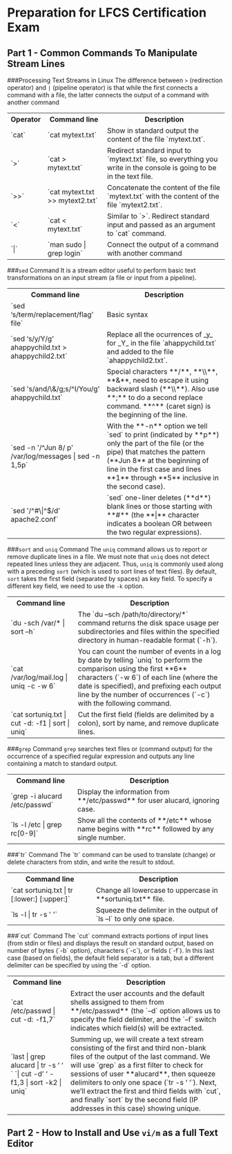 Preparation for LFCS Certification Exam
===

Part 1 - Common Commands To Manipulate Stream Lines
----

###Processing Text Streams in Linux
The difference between `>` (redirection operator) and `|` (pipeline operator) is that while the first connects a command with a file, the latter connects the output of a command with another command
<table>
 <tr>
 	<th>Operator</th>
   <th>Command line</th>
   <th>Description</th>
 </tr>
 <tr>
 	<td>`cat`</td>
   <td>`cat mytext.txt`</td>
   <td>Show in standard output the content of the file `mytext.txt`.</td>
 <tr>
 	<td>`>`</td>
   <td>`cat > mytext.txt`</td>
   <td>Redirect standard input to `mytext.txt` file, so everything you write in the console is going to be in the text file.</td>
 </tr>
 <tr>
 	<td>`>>`</td>
   <td>`cat mytext.txt >> mytext2.txt`</td>
   <td>Concatenate the content of the file `mytext.txt` with the content of the file `mytext2.txt`.</td>
 </tr>
 <tr>
 	<td>`<`</td>
   <td>`cat < mytext.txt`</td>
   <td>Similar to `>`. Redirect standard input and passed as an argument to `cat` command.</td>
 </tr>
 <tr>
 	<td>`|`</td>
   <td>`man sudo | grep login`</td>
   <td>Connect the output of a command with another command</td>
 </tr>
</table>

###`sed` Command
It is a stream editor useful to perform basic text transformations on an input stream (a file or input from a pipeline).
<table>
 <tr>
   <th>Command line</th>
   <th>Description</th>
 </tr>
 <tr>
   <td>`sed ‘s/term/replacement/flag’ file`</td>
   <td>Basic syntax</td>
 </tr>
 <tr>
   <td>`sed ‘s/y/Y/g’ ahappychild.txt > ahappychild2.txt`</td>
   <td>Replace all the ocurrences of _y_ for _Y_ in the file `ahappychild.txt` and added to the file `ahappychild2.txt`.</td>
 </tr>
 <tr>
   <td>`sed 's/and/\&/g;s/^I/You/g' ahappychild.txt`</td>
   <td>Special characters  **/**, **\\**, **&**, need to escape it using backward slash (**\\**). Also use **;** to do a second replace command. **^** (caret sign) is the beginning of the line.</td>
 </tr>
 <tr>
   <td>`sed -n '/^Jun  8/ p' /var/log/messages | sed -n 1,5p`</td>
   <td>With the **-n** option we tell `sed` to print (indicated by **p**) only the part of the file (or the pipe) that matches the pattern (**Jun 8** at the beginning of line in the first case and lines **1** through **5** inclusive in the second case).</td>
 </tr>
 <tr>
   <td>`sed '/^#\|^$/d' apache2.conf`</td>
   <td>`sed` one-liner deletes (**d**) blank lines or those starting with **#** (the **|** character indicates a boolean OR between the two regular expressions).</td>
 </tr>
</table>
   
###`sort` and `uniq` Command
The `uniq` command allows us to report or remove duplicate lines in a file. We must note that `uniq` does not detect repeated lines unless they are adjacent. Thus, `uniq` is commonly used along with a preceding `sort` (which is used to sort lines of text files). By default, `sort` takes the first field (separated by spaces) as key field. To specify a different key field, we need to use the `-k` option.
<table>
 <tr>
   <th>Command line</th>
   <th>Description</th>
 </tr>
 <tr>
   <td>`du -sch /var/* | sort –h`</td>
   <td>The `du –sch /path/to/directory/*` command returns the disk space usage per subdirectories and files within the specified directory in human-readable format (`-h`).</td>
 </tr>
 <tr>
   <td>`cat /var/log/mail.log | uniq -c -w 6`</td>
   <td>You can count the number of events in a log by date by telling `uniq` to perform the comparison using the first **6** characters (`-w 6`) of each line (where the date is specified), and prefixing each output line by the number of occurrences (`-c`) with the following command.</td>
 </tr>
 <tr>
   <td>`cat sortuniq.txt | cut -d: -f1 | sort | uniq`</td>
   <td>Cut the first field (fields are delimited by a colon), sort by name, and remove duplicate lines.</td>
 </tr>
</table>

###`grep` Command
`grep` searches text files or (command output) for the occurrence of a specified regular expression and outputs any line containing a match to standard output.
<table>
 <tr>
   <th>Command line</th>
   <th>Description</th>
 </tr>
 <tr>
   <td>`grep -i alucard /etc/passwd`</td>
   <td>Display the information from **/etc/passwd** for user alucard, ignoring case.</td>
 </tr>
 <tr>
   <td>`ls -l /etc | grep rc[0-9]`</td>
   <td>Show all the contents of **/etc** whose name begins with **rc** followed by any single number.</td>
 </tr>
</table>
###`tr` Command
The `tr` command can be used to translate (change) or delete characters from stdin, and write the result to stdout.
<table>
 <tr>
   <th>Command line</th>
   <th>Description</th>
 </tr>
 <tr>
   <td>`cat sortuniq.txt | tr [:lower:] [:upper:]`</td>
   <td>Change all lowercase to uppercase in **sortuniq.txt** file.</td>
 </tr>
 <tr>
   <td>`ls -l | tr -s ' '`</td>
   <td>Squeeze the delimiter in the output of `ls –l` to only one space.</td>
 </tr>
</table>
###`cut` Command
The `cut` command extracts portions of input lines (from stdin or files) and displays the result on standard output, based on number of bytes (`-b` option), characters (`-c`), or fields (`-f`). In this last case (based on fields), the default field separator is a tab, but a different delimiter can be specified by using the `-d` option.
<table>
 <tr>
   <th>Command line</th>
   <th>Description</th>
 </tr>
 <tr>
   <td>`cat /etc/passwd | cut -d: -f1,7`</td>
   <td>Extract the user accounts and the default shells assigned to them from **/etc/passwd** (the `–d` option allows us to specify the field delimiter, and the `–f` switch indicates which field(s) will be extracted.</td>
 </tr>
 <tr>
   <td>`last | grep alucard | tr -s ‘ ‘ `
   `| cut -d’ ‘ -f1,3 | sort -k2 | uniq`</td>
   <td>Summing up, we will create a text stream consisting of the first and third non-blank files of the output of the last command. We will use `grep` as a first filter to check for sessions of user **alucard**, then squeeze delimiters to only one space (`tr -s ‘ ‘`). Next, we’ll extract the first and third fields with `cut`, and finally `sort` by the second field (IP addresses in this case) showing unique.</td>
 </tr>
</table>


Part 2 - How to Install and Use `vi/m` as a full Text Editor
----



